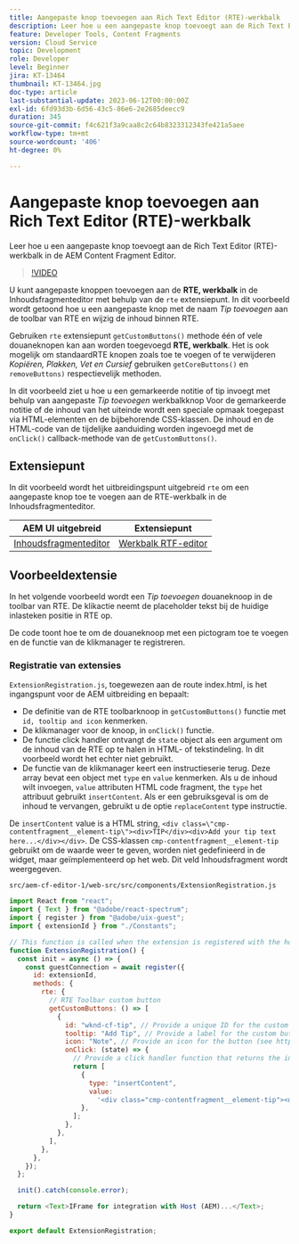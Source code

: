 ```yaml
---
title: Aangepaste knop toevoegen aan Rich Text Editor (RTE)-werkbalk
description: Leer hoe u een aangepaste knop toevoegt aan de Rich Text Editor (RTE)-werkbalk in de AEM Content Fragment Editor
feature: Developer Tools, Content Fragments
version: Cloud Service
topic: Development
role: Developer
level: Beginner
jira: KT-13464
thumbnail: KT-13464.jpg
doc-type: article
last-substantial-update: 2023-06-12T00:00:00Z
exl-id: 6fd93d3b-6d56-43c5-86e6-2e2685deecc9
duration: 345
source-git-commit: f4c621f3a9caa8c2c64b8323312343fe421a5aee
workflow-type: tm+mt
source-wordcount: '406'
ht-degree: 0%

---
```


# Aangepaste knop toevoegen aan Rich Text Editor (RTE)-werkbalk

Leer hoe u een aangepaste knop toevoegt aan de Rich Text Editor (RTE)-werkbalk in de AEM Content Fragment Editor.

>[!VIDEO](https://video.tv.adobe.com/v/3420768?quality=12&learn=on)

U kunt aangepaste knoppen toevoegen aan de **RTE, werkbalk** in de Inhoudsfragmenteditor met behulp van de `rte` extensiepunt. In dit voorbeeld wordt getoond hoe u een aangepaste knop met de naam _Tip toevoegen_ aan de toolbar van RTE en wijzig de inhoud binnen RTE.

Gebruiken `rte` extensiepunt `getCustomButtons()` methode één of vele douaneknopen kan aan worden toegevoegd **RTE, werkbalk**. Het is ook mogelijk om standaardRTE knopen zoals toe te voegen of te verwijderen _Kopiëren, Plakken, Vet en Cursief_ gebruiken `getCoreButtons()` en `removeButtons)` respectievelijk methoden.

In dit voorbeeld ziet u hoe u een gemarkeerde notitie of tip invoegt met behulp van aangepaste _Tip toevoegen_ werkbalkknop Voor de gemarkeerde notitie of de inhoud van het uiteinde wordt een speciale opmaak toegepast via HTML-elementen en de bijbehorende CSS-klassen. De inhoud en de HTML-code van de tijdelijke aanduiding worden ingevoegd met de `onClick()` callback-methode van de `getCustomButtons()`.

## Extensiepunt

In dit voorbeeld wordt het uitbreidingspunt uitgebreid `rte` om een aangepaste knop toe te voegen aan de RTE-werkbalk in de Inhoudsfragmenteditor.

| AEM UI uitgebreid | Extensiepunt |
| ------------------------ | --------------------- | 
| [Inhoudsfragmenteditor](https://developer.adobe.com/uix/docs/services/aem-cf-editor/) | [Werkbalk RTF-editor](https://developer.adobe.com/uix/docs/services/aem-cf-editor/api/rte-toolbar/) |

## Voorbeeldextensie

In het volgende voorbeeld wordt een _Tip toevoegen_ douaneknoop in de toolbar van RTE. De klikactie neemt de placeholder tekst bij de huidige inlasteken positie in RTE op.

De code toont hoe te om de douaneknoop met een pictogram toe te voegen en de functie van de klikmanager te registreren.

### Registratie van extensies

`ExtensionRegistration.js`, toegewezen aan de route index.html, is het ingangspunt voor de AEM uitbreiding en bepaalt:

+ De definitie van de RTE toolbarknoop in `getCustomButtons()` functie met `id, tooltip and icon` kenmerken.
+ De klikmanager voor de knoop, in `onClick()` functie.
+ De functie click handler ontvangt de `state` object als een argument om de inhoud van de RTE op te halen in HTML- of tekstindeling. In dit voorbeeld wordt het echter niet gebruikt.
+ De functie van de klikmanager keert een instructieserie terug. Deze array bevat een object met `type` en `value` kenmerken. Als u de inhoud wilt invoegen, `value` attributen HTML code fragment, the `type` het attribuut gebruikt `insertContent`. Als er een gebruiksgeval is om de inhoud te vervangen, gebruikt u de optie `replaceContent` type instructie.

De `insertContent` value is a HTML string, `<div class=\"cmp-contentfragment__element-tip\"><div>TIP</div><div>Add your tip text here...</div></div>`. De CSS-klassen `cmp-contentfragment__element-tip` gebruikt om de waarde weer te geven, worden niet gedefinieerd in de widget, maar geïmplementeerd op het web. Dit veld Inhoudsfragment wordt weergegeven.


`src/aem-cf-editor-1/web-src/src/components/ExtensionRegistration.js`

```javascript
import React from "react";
import { Text } from "@adobe/react-spectrum";
import { register } from "@adobe/uix-guest";
import { extensionId } from "./Constants";

// This function is called when the extension is registered with the host and runs in an iframe in the Content Fragment Editor browser window.
function ExtensionRegistration() {
  const init = async () => {
    const guestConnection = await register({
      id: extensionId,
      methods: {
        rte: {
          // RTE Toolbar custom button
          getCustomButtons: () => [
            {
              id: "wknd-cf-tip", // Provide a unique ID for the custom button
              tooltip: "Add Tip", // Provide a label for the custom button
              icon: "Note", // Provide an icon for the button (see https://spectrum.adobe.com/page/icons/ for a list of available icons)
              onClick: (state) => {
                // Provide a click handler function that returns the instructions array with type and value. This example inserts the HTML snippet for TIP content.
                return [
                  {
                    type: "insertContent",
                    value:
                      '<div class="cmp-contentfragment__element-tip"><div>TIP</div><div>Add your tip text here...</div></div>',
                  },
                ];
              },
            },
          ],
        },
      },
    });
  };

  init().catch(console.error);

  return <Text>IFrame for integration with Host (AEM)...</Text>;
}

export default ExtensionRegistration;
```
